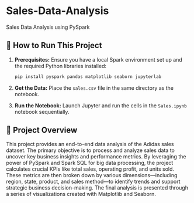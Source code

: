 # Sales-Data-Analysis
Sales Data Analysis using PySpark

## 🔧 How to Run This Project

1.  **Prerequisites:** Ensure you have a local Spark environment set up and the required Python libraries installed:
    ```bash
    pip install pyspark pandas matplotlib seaborn jupyterlab
    ```

2.  **Get the Data:** Place the `sales.csv` file in the same directory as the notebook.

3.  **Run the Notebook:** Launch Jupyter and run the cells in the `Sales.ipynb` notebook sequentially.

## 🚀 Project Overview

This project provides an end-to-end data analysis of the Adidas sales dataset. The primary objective is to process and analyze sales data to uncover key business insights and performance metrics. By leveraging the power of PySpark and Spark SQL for big data processing, the project calculates crucial KPIs like total sales, operating profit, and units sold. These metrics are then broken down by various dimensions—including region, state, product, and sales method—to identify trends and support strategic business decision-making. The final analysis is presented through a series of visualizations created with Matplotlib and Seaborn.
